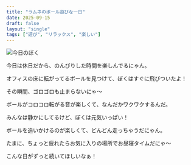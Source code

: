 ```yaml
---
title: "ラムネのボール遊びな一日"
date: 2025-09-15
draft: false
layout: "single"
tags: ["遊び", "リラックス", "楽しい"]
---
```


![今日のぼく](/images/cat-2025-09-15T10-08-35.jpg)

今日は休日だから、のんびりした時間を楽しんでるにゃん。

オフィスの床に転がってるボールを見つけて、ぼくはすぐに飛びついたよ！

その瞬間、ゴロゴロも止まらないにゃ〜

ボールがコロコロ転がる音が楽しくて、なんだかワクワクするんだ。



みんなは静かにしてるけど、ぼくは元気いっぱい！

ボールを追いかけるのが楽しくて、どんどん走っちゃうだにゃん。

たまに、ちょっと疲れたらお気に入りの場所でお昼寝タイムだにゃ〜

こんな日がずっと続いてほしいなぁ！